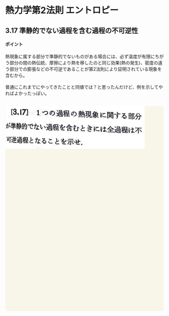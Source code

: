 <script type="text/javascript" async src="https://cdnjs.cloudflare.com/ajax/libs/mathjax/2.7.7/MathJax.js?config=TeX-MML-AM_CHTML">


</script>

<script type="text/x-mathjax-config">
 MathJax.Hub.Config({
 tex2jax: {
 inlineMath: [['$', '$'] ],
 displayMath: [ ['$$','$$'], ["\\[","\\]"] ]
 }
 });
</script>

# 熱力学第2法則 エントロピー
## 3.17 準静的でない過程を含む過程の不可逆性

#### ポイント

熱現象に属する部分で準静的でないものがある場合には、必ず温度が有限にちがう部分の間の熱伝統、摩擦により熱を移したのと同じ効果(熱の発生)、密度の違う部分での膨張などの不可逆であることが第2法則により証明されている現象を含むから。
<br>
<br>
普通にこれまでにやってきたことと同値では？と思ったんだけど、例を示してやればよかったっぽい。
<br>
<br>

<img width="600" alt="Harashima-74" src="./images/Harashima-74.jpg">